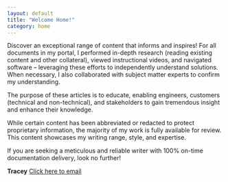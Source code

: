 ```yaml
---
layout: default
title: "Welcome Home!"
category: home
---
```

Discover an exceptional range of content that informs and inspires! For all documents in my portal, I performed in-depth research (reading existing content and other collateral), viewed instructional videos, and navigated software – leveraging these efforts to independently understand solutions. When necessary, I also collaborated with subject matter experts to confirm my understanding. 

The purpose of these articles is to educate, enabling engineers, customers (technical and non-technical), and stakeholders to gain tremendous insight and enhance their knowledge.

While certain content has been abbreviated or redacted to protect proprietary information, the majority of my work is fully available for review. This content showcases my writing range, style, and expertise.

If you are seeking a meticulous and reliable writer with 100% on-time documentation delivery, look no further!

**Tracey**
[Click here to email](mailto:th.write.hand@gmail.com)
